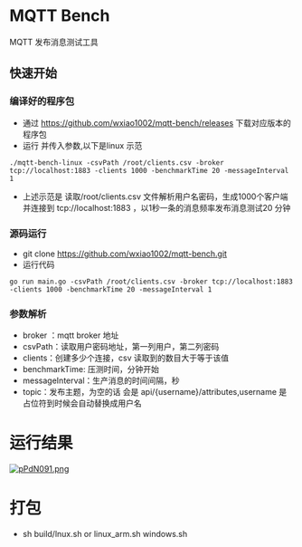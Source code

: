 # MQTT Bench
 MQTT 发布消息测试工具

 ## 快速开始

 ### 编译好的程序包
-  通过 https://github.com/wxiao1002/mqtt-bench/releases 下载对应版本的程序包
- 运行 并传入参数,以下是linux 示范
```
./mqtt-bench-linux -csvPath /root/clients.csv -broker tcp://localhost:1883 -clients 1000 -benchmarkTime 20 -messageInterval 1
```
- 上述示范是 读取/root/clients.csv  文件解析用户名密码，生成1000个客户端并连接到 tcp://localhost:1883 ，以1秒一条的消息频率发布消息测试20 分钟

### 源码运行
- git clone https://github.com/wxiao1002/mqtt-bench.git
- 运行代码

```
go run main.go -csvPath /root/clients.csv -broker tcp://localhost:1883 -clients 1000 -benchmarkTime 20 -messageInterval 1
```
### 参数解析
- broker ：mqtt broker 地址    		
- csvPath：读取用户密码地址，第一列用户，第二列密码 
- clients：创建多少个连接，csv 读取到的数目大于等于该值
- benchmarkTime: 压测时间，分钟开始
- messageInterval：生产消息的时间间隔，秒
- topic：发布主题，为空的话 会是 api/{username}/attributes,username 是占位符到时候会自动替换成用户名 

# 运行结果

[![pPdN091.png](https://s1.ax1x.com/2023/08/29/pPdN091.png)](https://imgse.com/i/pPdN091)


		        
# 打包
- sh build/lnux.sh	or linux_arm.sh windows.sh